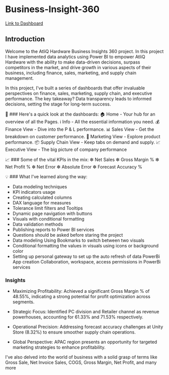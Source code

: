 # Business-Insight-360

[Link to Dashboard](https://app.powerbi.com/view?r=eyJrIjoiOTQ4MGYxMDEtZjZiYS00ZmY4LTlhNDItODY5NDBlNTQ1YzM4IiwidCI6ImM2ZTU0OWIzLTVmNDUtNDAzMi1hYWU5LWQ0MjQ0ZGM1YjJjNCJ9)

## Introduction

Welcome to the AtliQ Hardware Business Insights 360  project. In this project I have implemented data analytics using Power BI to empower AtliQ Hardware with the ability to make data-driven decisions, surpass competitors in the market, and drive growth in various aspects of their business, including finance, sales, marketing, and supply chain management.

In this project, I've built a series of dashboards that offer invaluable perspectives on finance, sales, marketing, supply chain, and executive performance. The key takeaway? Data transparency leads to informed decisions, setting the stage for long-term success.

📂 ### Here's a quick look at the dashboards:
🏠 Home - Your hub for an overview of all the Pages.
ℹ️ Info - All the essential information you need.
💰 Finance View - Dive into the P & L performance.
📊 Sales View - Get the breakdown on customer performance.
🎯 Marketing View - Explore product performance.
📦 Supply Chain View - Keep tabs on demand and supply.
📈 Executive View - The big picture of company performance

📈 ### Some of the vital KPIs in the mix:
❇ Net Sales
❇ Gross Margin %
❇ Net Profit %
❇ Net Error
❇ Absolute Error
❇ Forecast Accuracy %

💡 ### What I've learned along the way:
+ Data modeling techniques
+ KPI indicators usage
+ Creating calculated columns
+ DAX language for measures
+ Tolerance limit filters and Tooltips
+ Dynamic page navigation with buttons
+ Visuals with conditional formatting
+ Data validation methods
+ Publishing reports to Power BI services
+ Questions should be asked before staring the project
+ Data modeling Using Bookmarks to switch between two visuals
+ Conditional formatting the values in visuals using icons or background color
+ Setting up personal gateway to set up the auto refresh of data PowerBi App creation Collaboration, workspace, access permissions in PowerBi services

### Insights

+ Maximizing Profitability:
Achieved a significant Gross Margin % of 48.55%, indicating a strong potential for profit optimization across segments.

+ Strategic Focus:
Identified PC division and Retailer channel as revenue powerhouses, accounting for 61.33% and 71.53% respectively.

+ Operational Precision:
Addressing forecast accuracy challenges at Unity Store (8.32%) to ensure smoother supply chain operations.

+ Global Perspective:
APAC region presents an opportunity for targeted marketing strategies to enhance profitability.

I've also delved into the world of business with a solid grasp of terms like Gross Sale, Net Invoice Sales, COGS, Gross Margin, Net Profit, and many more
